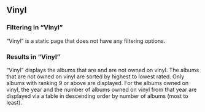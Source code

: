 <!-- vinyl.md -->

## Vinyl
### Filtering in “Vinyl”
“Vinyl” is a static page that does not have any filtering options.

### Results in “Vinyl”
“Vinyl” displays the albums that are and are not owned on vinyl.  The albums that are not owned on vinyl are sorted by highest to lowest rated.  Only albums with ranking 9 or above are displayed.  For the albums owned on vinyl, the year and the number of albums owned on vinyl from that year are displayed via a table in descending order by number of albums (most to least).
